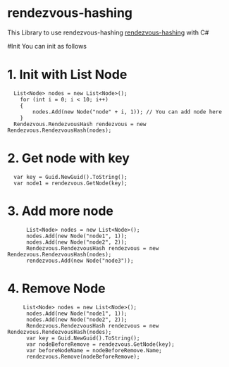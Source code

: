 # rendezvous-hashing
This Library to use rendezvous-hashing [rendezvous-hashing](https://en.wikipedia.org/wiki/Rendezvous_hashing) with C#

#Init
You can init as follows
# 1. Init with List Node

```CSharp
  List<Node> nodes = new List<Node>();
    for (int i = 0; i < 10; i++)
    {
        nodes.Add(new Node("node" + i, 1)); // You can add node here
    }
  Rendezvous.RendezvousHash rendezvous = new Rendezvous.RendezvousHash(nodes);
```

# 2. Get node with key

```CSharp
  var key = Guid.NewGuid().ToString();
  var node1 = rendezvous.GetNode(key);
```

# 3. Add more node

```CSharp
      List<Node> nodes = new List<Node>();
      nodes.Add(new Node("node1", 1));
      nodes.Add(new Node("node2", 2));
      Rendezvous.RendezvousHash rendezvous = new Rendezvous.RendezvousHash(nodes);
      rendezvous.Add(new Node("node3"));
```
# 4. Remove Node

```CSharp
     List<Node> nodes = new List<Node>();
      nodes.Add(new Node("node1", 1));
      nodes.Add(new Node("node2", 2));
      Rendezvous.RendezvousHash rendezvous = new Rendezvous.RendezvousHash(nodes);
      var key = Guid.NewGuid().ToString();
      var nodeBeforeRemove = rendezvous.GetNode(key);
      var beforeNodeName = nodeBeforeRemove.Name;
      rendezvous.Remove(nodeBeforeRemove);

```

